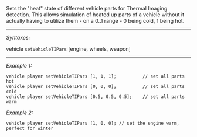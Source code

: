 Sets the "heat" state of different vehicle parts for Thermal Imaging detection.
This allows simulation of heated up parts of a vehicle without it actually having to utilize them - on a 0..1 range - 0 being cold, 1 being hot.


---
*Syntaxes:*

vehicle `setVehicleTIPars` [engine, wheels, weapon]

---
*Example 1:*

```sqf
vehicle player setVehicleTIPars [1, 1, 1];			// set all parts hot
vehicle player setVehicleTIPars [0, 0, 0];			// set all parts cold
vehicle player setVehicleTIPars [0.5, 0.5, 0.5];	// set all parts warm
```

*Example 2:*

```sqf
vehicle player setVehicleTIPars [1, 0, 0]; // set the engine warm, perfect for winter
```